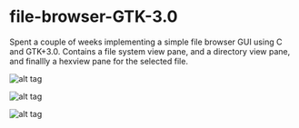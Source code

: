 # file-browser-GTK-3.0
Spent a couple of weeks implementing a simple file browser GUI using C and GTK+3.0. Contains a file system view pane, and a directory view pane, and finallly a hexview pane for the selected file.

![alt tag](https://raw.github.com/Jake-Smullin/file-browser-GTK-3.0/master/browser1.png)

![alt tag](https://raw.github.com/Jake-Smullin/file-browser-GTK-3.0/master/browser2.png)

![alt tag](https://raw.github.com/Jake-Smullin/file-browser-GTK-3.0/master/browser3.png)
